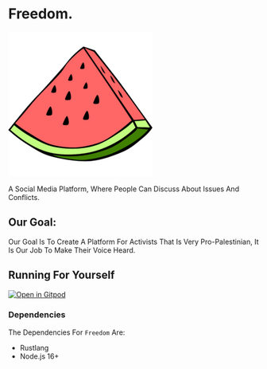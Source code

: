 # Freedom.

![Palestine Watermelon Symbol](/frontend/images/watermelon.png)

A Social Media Platform, Where People Can Discuss About Issues And Conflicts.

## Our Goal:

Our Goal Is To Create A Platform For Activists That Is Very Pro-Palestinian, It Is Our Job To Make Their Voice Heard.

## Running For Yourself

[![Open in Gitpod](https://gitpod.io/button/open-in-gitpod.svg)](https://gitpod.io/#https://github.com/freedom-app/freedom)

### Dependencies

The Dependencies For `Freedom` Are:

- Rustlang
- Node.js 16+
